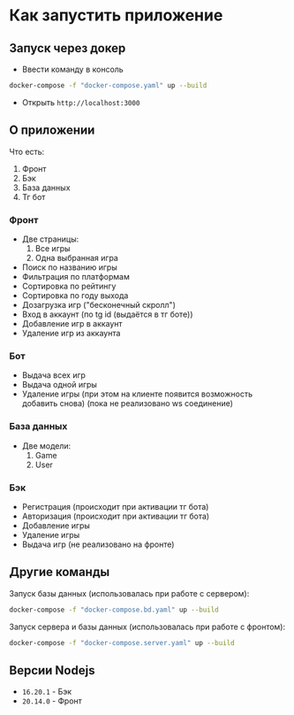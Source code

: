 # Как запустить приложение

## Запуск через докер

- Ввести команду в консоль

```bash
docker-compose -f "docker-compose.yaml" up --build
```

- Открыть `http://localhost:3000`

## О приложении

Что есть:
1. Фронт
2. Бэк
3. База данных
4. Тг бот

### Фронт
* Две страницы:
  1. Все игры
  2. Одна выбранная игра
* Поиск по названию игры
* Фильтрация по платформам
* Сортировка по рейтингу
* Сортировка по году выхода
* Дозагрузка игр ("бесконечный скролл")
* Вход в аккаунт (по tg id (выдаётся в тг боте))
* Добавление игр в аккаунт
* Удаление игр из аккаунта

### Бот
* Выдача всех игр
* Выдача одной игры
* Удаление игры (при этом на клиенте появится возможность добавить снова) (пока не реализовано ws соединение)

### База данных
* Две модели:
  1. Game
  2. User

### Бэк
* Регистрация (происходит при активации тг бота)
* Авторизация (происходит при активации тг бота)
* Добавление игры
* Удаление игры
* Выдача игр (не реализовано на фронте)

## Другие команды

Запуск базы данных (использовалась при работе с сервером):
```bash
docker-compose -f "docker-compose.bd.yaml" up --build
```

Запуск сервера и базы данных (использовалась при работе с фронтом):
```bash
docker-compose -f "docker-compose.server.yaml" up --build
```

## Версии Nodejs

- `16.20.1` - Бэк
- `20.14.0` - Фронт